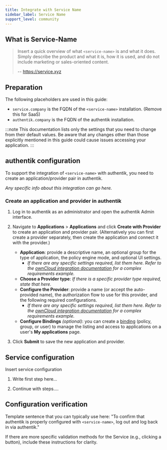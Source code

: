 ```yaml
---
title: Integrate with Service Name
sidebar_label: Service Name
support_level: community
---
```


## What is Service-Name

> Insert a quick overview of what `<service-name>` is and what it does. Simply describe the product and what it is, how it is used, and do not include marketing or sales-oriented content.
>
> -- https://service.xyz

## Preparation

The following placeholders are used in this guide:

- `service.company` is the FQDN of the `<service-name>` installation. (Remove this for SaaS)
- `authentik.company` is the FQDN of the authentik installation.

:::note
This documentation lists only the settings that you need to change from their default values. Be aware that any changes other than those explicitly mentioned in this guide could cause issues accessing your application.
:::

## authentik configuration

To support the integration of `<service-name>` with authentik, you need to create an application/provider pair in authentik.

_Any specific info about this integration can go here._

### Create an application and provider in authentik

1. Log in to authentik as an administrator and open the authentik Admin interface.
2. Navigate to **Applications** > **Applications** and click **Create with Provider** to create an application and provider pair. (Alternatively you can first create a provider separately, then create the application and connect it with the provider.)
    - **Application**: provide a descriptive name, an optional group for the type of application, the policy engine mode, and optional UI settings.
        - _If there are any specific settings required, list them here. Refer to the [ownCloud integration documentation](https://github.com/goauthentik/authentik/blob/main/website/docs/integrations/services/owncloud/index.md) for a complex requirements example._
    - **Choose a Provider type**: _If there is a specific provider type required, state that here._
    - **Configure the Provider**: provide a name (or accept the auto-provided name), the authorization flow to use for this provider, and the following required configurations.
        - _If there are any specific settings required, list them here. Refer to the [ownCloud integration documentation](https://github.com/goauthentik/authentik/blob/main/website/docs/integrations/services/owncloud/index.md) for a complex requirements example._
    - **Configure Bindings** _(optional)_: you can create a [binding](/docs/add-secure-apps/flows-stages/bindings/) (policy, group, or user) to manage the listing and access to applications on a user's **My applications** page.

3. Click **Submit** to save the new application and provider.

## Service configuration

Insert service configuration

1. Write first step here...

2. Continue with steps....

## Configuration verification

Template sentence that you can typically use here: "To confirm that authentik is properly configured with `<service-name>`, log out and log back in via authentik."

If there are more specific validation methods for the Service (e.g., clicking a button), include these instructions for clarity.
